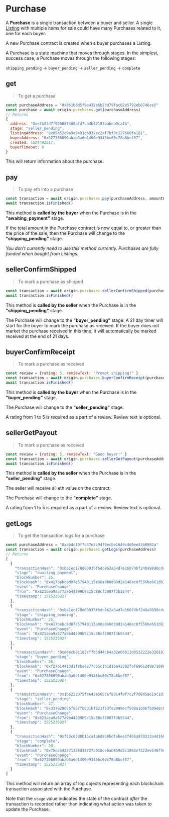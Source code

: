 # Purchase

A **Purchase** is a single transaction between a buyer and seller. A single [Listing](#listing) with multiple items for sale could have many Purchases related to it, one for each buyer.

A new Purchase contract is created when a buyer purchases a Listing. 

A Purchase is a state machine that moves through stages. In the simplest, success case, a Purchase moves through the following stages:

`shipping_pending` → `buyer_pending` → `seller_pending` → `complete`

## get

> To get a purchase

```javascript
const purchaseAddress = "0x061b8d5f9e432e6b23d79fac02e5792eb8746ce5"
const purchase = await origin.purchases.get(purchaseAddress)
// Returns 
{
  address: "0xefb3fd7f9260874d8afd7cb4b42183babea0ca1b",
  stage: "seller_pending",
  listingAddress: "0x05a52d9a9e9e91c6932ec2af7bf0c127660fa181",
  buyerAddress: "0x627306090abab3a6e1400e9345bc60c78a8bef57",
  created: 1524492517,
  buyerTimeout: 0
}
```

This will return information about the purchase.

## pay

> To pay eth into a purchase

```javascript
const transaction = await origin.purchases.pay(purchaseAddress, amountWei)
await transaction.isFinished()
``` 

This method is **called by the buyer** when the Purchase is in the **"awaiting_payment"** stage.

If the total amount in the Purchase contract is now equal to, or greater than the price of the sale, then the Purchase will change to the **"shipping_pending"** stage.

_You don't currently need to use this method currently. Purchases are fully funded when bought from Listings._

## sellerConfirmShipped

> To mark a purchase as shipped

```javascript
const transaction = await origin.purchases.sellerConfirmShipped(purchaseAddress)
await transaction.isFinished()
```

This method is **called by the seller** when the Purchase is in the **"shipping_pending"** stage.

The Purchase will change to the **"buyer_pending"** stage. A 21 day timer will start for the buyer to mark the purchase as received. If the buyer does not market the purchase received in this time, it will automatically be marked received at the end of 21 days.

## buyerConfirmReceipt

> To mark a purchase as received

```javascript
const review = {rating: 5, reviewText: "Prompt shipping!" }
const transaction = await origin.purchases.buyerConfirmReceipt(purchaseAddress, review)
await transaction.isFinished()
```

This method is **called by the buyer** when the Purchase is in the **"buyer_pending"** stage.

The Purchase will change to the **"seller_pending"** stage.

A rating from 1 to 5 is required as a part of a review. Review text is optional.

## sellerGetPayout

> To mark a purchase as received

```javascript
const review = {rating: 5, reviewText: "Good buyer!" }
const transaction = await origin.purchases.sellerGetPayout(purchaseAddress, review)
await transaction.isFinished()
```

This method is **called by the seller** when the Purchase is in the **"seller_pending"** stage.

The seller will receive all eth value on the contract.

The Purchase will change to the **"complete"** stage.

A rating from 1 to 5 is required as a part of a review. Review text is optional.

## getLogs

> To get the transaction logs for a purchase

```javascript
const purchaseAddress = "0xab4c10f7c47e2c94f9ecbe1649c4d0ee53b8982a"
const transaction = await origin.purchases.getLogs(purchaseAddress)
// Returns
[
  {
    "transactionHash": "0xba1ec178d03935f6dc862a54d7e16070bf240a9890cdc79a0d14a3649b4adf19",
    "stage": "awaiting_payment",
    "blockNumber": 25,
    "blockHash": "0x417bebc8d87e57940115a88a0b0d80d2a148ac0f556be661d83fdfa916898609",
    "event": "PurchaseChange",
    "from": "0x821aea9a577a9b44299b9c15c88cf3087f3b5544",
    "timestamp": 1525235927
  },
  {
    "transactionHash": "0xba1ec178d03935f6dc862a54d7e16070bf240a9890cdc79a0d14a3649b4adf19",
    "stage": "shipping_pending",
    "blockNumber": 25,
    "blockHash": "0x417bebc8d87e57940115a88a0b0d80d2a148ac0f556be661d83fdfa916898609",
    "event": "PurchaseChange",
    "from": "0x821aea9a577a9b44299b9c15c88cf3087f3b5544",
    "timestamp": 1525235927
  },
  {
    "transactionHash": "0xe0ecb8c1d2cf7b5d44cb4a32e66b13d0532222e3201832c89f173247154d702c",
    "stage": "buyer_pending",
    "blockNumber": 26,
    "blockHash": "0xf27b14413d1f8bae277c65c1b1d16a42382faf69612d9e7109869610d531314a",
    "event": "PurchaseChange",
    "from": "0x627306090abab3a6e1400e9345bc60c78a8bef57",
    "timestamp": 1525235927
  },
  {
    "transactionHash": "0x1b6222075fc643a505cef8914f9f7c2f7d8d5a619c1d1e86d9711569881909e7",
    "stage": "seller_pending",
    "blockNumber": 27,
    "blockHash": "0x337929056f657fb831bf621f53fe2999ecf598a1d0bf509e8c8104ae51fcaa70",
    "event": "PurchaseChange",
    "from": "0x821aea9a577a9b44299b9c15c88cf3087f3b5544",
    "timestamp": 1525235927
  },
  {
    "transactionHash": "0xf53c6300b15ca1abd8b8bdfebee1f40ba870213a4d166368810fab1d3a0b8c9c",
    "stage": "complete",
    "blockNumber": 28,
    "blockHash": "0x75ce342571398d38727c018ce6ab859d2c1863e7322ee540f9ddfe795189580b",
    "event": "PurchaseChange",
    "from": "0x627306090abab3a6e1400e9345bc60c78a8bef57",
    "timestamp": 1525235927
  }
]
```

This method will return an array of log objects representing each blockchain transaction associated with the Purchase.

Note that the `stage` value indicates the state of the contract _after_ the transaction is recorded rather than indicating what action was taken to update the Purchase.

